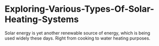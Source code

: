# Exploring-Various-Types-Of-Solar-Heating-Systems
Solar energy is yet another renewable source of energy, which is being used widely these days. Right from cooking to water heating purposes.
